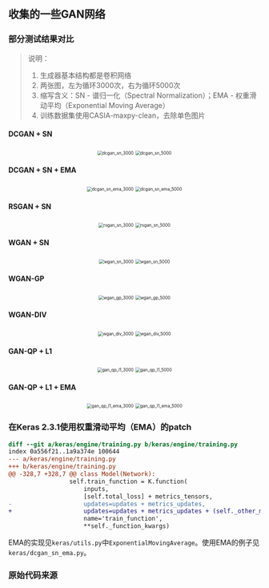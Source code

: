 ## 收集的一些GAN网络

### 部分测试结果对比

> 说明：
>
> 1. 生成器基本结构都是卷积网络
> 2. 两张图，左为循环3000次，右为循环5000次
> 3. 缩写含义：SN - 谱归一化（Spectral Normalization）；EMA - 权重滑动平均（Exponential Moving Average）
> 4. 训练数据集使用CASIA-maxpy-clean，去除单色图片

#### DCGAN + SN

<center class="half">
<img src="keras/results/dcgan_sn_3000.png" alt="dcgan_sn_3000" style="zoom:60%;" />
<img src="keras/results/dcgan_sn_5000.png" alt="dcgan_sn_5000" style="zoom:60%;" />
</center>

#### DCGAN + SN + EMA

<center class="half">
<img src="keras/results/dcgan_sn_ema_3000.png" alt="dcgan_sn_ema_3000" style="zoom:60%;" />
<img src="keras/results/dcgan_sn_ema_5000.png" alt="dcgan_sn_ema_5000" style="zoom:60%;" />
</center>

#### RSGAN + SN

<center class="half">
<img src="keras/results/rsgan_sn_3000.png" alt="rsgan_sn_3000" style="zoom:60%;" />
<img src="keras/results/rsgan_sn_5000.png" alt="rsgan_sn_5000" style="zoom:60%;" />
</center>

#### WGAN + SN

<center class="half">
<img src="keras/results/wgan_sn_3000.png" alt="wgan_sn_3000" style="zoom:60%;" />
<img src="keras/results/wgan_sn_5000.png" alt="wgan_sn_5000" style="zoom:60%;" />
</center>


#### WGAN-GP

<center class="half">
<img src="keras/results/wgan_gp_3000.png" alt="wgan_gp_3000" style="zoom:60%;" />
<img src="keras/results/wgan_gp_5000.png" alt="wgan_gp_5000" style="zoom:60%;" />
</center>

#### WGAN-DIV

<center class="half">
<img src="keras/results/wgan_div_3000.png" alt="wgan_div_3000" style="zoom:60%;" />
<img src="keras/results/wgan_div_5000.png" alt="wgan_div_5000" style="zoom:60%;" />
</center>

#### GAN-QP + L1

<center class="half">
<img src="keras/results/gan_qp_l1_3000.png" alt="gan_qp_l1_3000" style="zoom:60%;" />
<img src="keras/results/gan_qp_l1_5000.png" alt="gan_qp_l1_5000" style="zoom:60%;" />
</center>

#### GAN-QP + L1 + EMA

<center class="half">
<img src="keras/results/gan_qp_l1_ema_3000.png" alt="gan_qp_l1_ema_3000" style="zoom:60%;" />
<img src="keras/results/gan_qp_l1_ema_5000.png" alt="gan_qp_l1_ema_5000" style="zoom:60%;" />
</center>


### 在Keras 2.3.1使用权重滑动平均（EMA）的patch

```diff
diff --git a/keras/engine/training.py b/keras/engine/training.py
index 0a556f21..1a9a374e 100644
--- a/keras/engine/training.py
+++ b/keras/engine/training.py
@@ -328,7 +328,7 @@ class Model(Network):
                 self.train_function = K.function(
                     inputs,
                     [self.total_loss] + metrics_tensors,
-                    updates=updates + metrics_updates,
+                    updates=updates + metrics_updates + (self._other_metrics if hasattr(self, '_other_metrics') else []),
                     name='train_function',
                     **self._function_kwargs)
```

EMA的实现见```keras/utils.py```中```ExponentialMovingAverage```。使用EMA的例子见```keras/dcgan_sn_ema.py```。



### 原始代码来源

[1]: https://github.com/bojone/gan	"https://github.com/bojone/gan"
[2]: https://github.com/eriklindernoren/Keras-GAN	"https://github.com/eriklindernoren/Keras-GAN"

